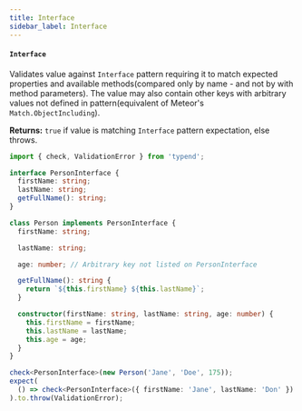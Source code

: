 ```yaml
---
title: Interface
sidebar_label: Interface
---
```


#### `Interface`

Validates value against `Interface` pattern requiring it to match
expected properties and available methods(compared only by name - and not by with
method parameters).
The value may also contain other keys with arbitrary values not defined in
pattern(equivalent of Meteor's `Match.ObjectIncluding`).

**Returns:** `true` if value is matching `Interface` pattern expectation, else throws.

```ts
import { check, ValidationError } from 'typend';

interface PersonInterface {
  firstName: string;
  lastName: string;
  getFullName(): string;
}

class Person implements PersonInterface {
  firstName: string;

  lastName: string;

  age: number; // Arbitrary key not listed on PersonInterface

  getFullName(): string {
    return `${this.firstName} ${this.lastName}`;
  }

  constructor(firstName: string, lastName: string, age: number) {
    this.firstName = firstName;
    this.lastName = lastName;
    this.age = age;
  }
}

check<PersonInterface>(new Person('Jane', 'Doe', 175));
expect(
  () => check<PersonInterface>({ firstName: 'Jane', lastName: 'Don' }) // Missing getFullName method
).to.throw(ValidationError);
```
